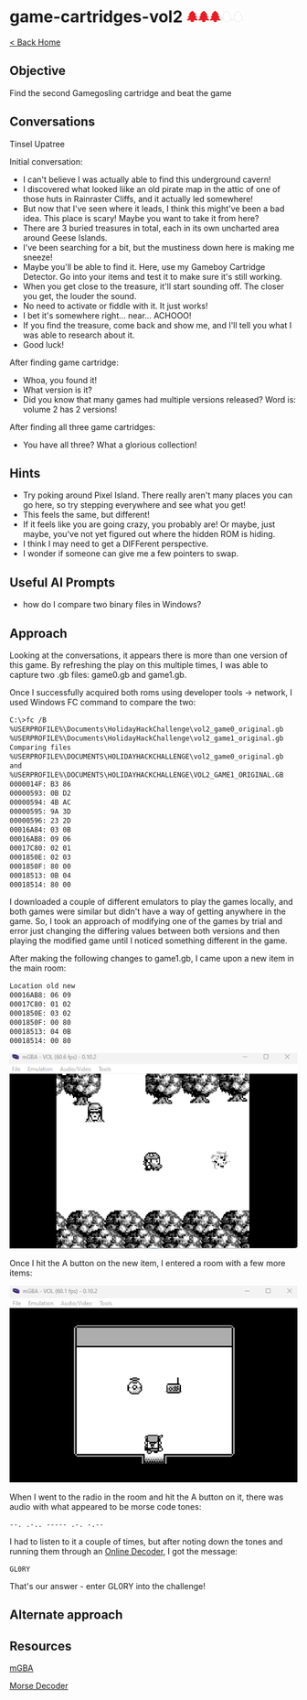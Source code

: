 # game-cartridges-vol2 <img src="../img/tree-red.png" alt="drawing" width="20"/><img src="../img/tree-red.png" alt="drawing" width="20"/><img src="../img/tree-red.png" alt="drawing" width="20"/><img src="../img/tree-outline.png" alt="drawing" width="20"/><img src="../img/tree-outline.png" alt="drawing" width="20"/>

[< Back Home](../README.md)

## Objective

Find the second Gamegosling cartridge and beat the game

## Conversations

Tinsel Upatree

Initial conversation:

- I can't believe I was actually able to find this underground cavern!
- I discovered what looked liike an old pirate map in the attic of one of those huts in Rainraster Cliffs, and it actually led somewhere!
- But now that I've seen where it leads, I think this might've been a bad idea. This place is scary! Maybe you want to take it from here?
- There are 3 buried treasures in total, each in its own uncharted area around Geese Islands.
- I've been searching for a bit, but the mustiness down here is making me sneeze!
- Maybe you'll be able to find it. Here, use my Gameboy Cartridge Detector. Go into your items and test it to make sure it's still working.
- When you get close to the treasure, it'll start sounding off. The closer you get, the louder the sound.
- No need to activate or fiddle with it. It just works!
- I bet it's somewhere right... near... ACHOOO!
- If you find the treasure, come back and show me, and I'll tell you what I was able to research about it.
- Good luck!

After finding game cartridge:

- Whoa, you found it!
- What version is it?
- Did you know that many games had multiple versions released? Word is: volume 2 has 2 versions!

After finding all three game cartridges:

- You have all three? What a glorious collection!

## Hints

- Try poking around Pixel Island. There really aren't many places you can go here, so try stepping everywhere and see what you get!
- This feels the same, but different!
- If it feels like you are going crazy, you probably are! Or maybe, just maybe, you've not yet figured out where the hidden ROM is hiding.
- I think I may need to get a DIFFerent perspective.
- I wonder if someone can give me a few pointers to swap.

## Useful AI Prompts

- how do I compare two binary files in Windows?

## Approach

Looking at the conversations, it appears there is more than one version of this game. By refreshing the play on this multiple times, I was able to capture two .gb files: game0.gb and game1.gb.

Once I successfully acquired both roms using developer tools -> network, I used Windows FC command to compare the two:

```console
C:\>fc /B %USERPROFILE%\Documents\HolidayHackChallenge\vol2_game0_original.gb %USERPROFILE%\Documents\HolidayHackChallenge\vol2_game1_original.gb
Comparing files %USERPROFILE%\DOCUMENTS\HOLIDAYHACKCHALLENGE\vol2_game0_original.gb and %USERPROFILE%\DOCUMENTS\HOLIDAYHACKCHALLENGE\VOL2_GAME1_ORIGINAL.GB
0000014F: B3 86
00000593: 0B D2
00000594: 4B AC
00000595: 9A 3D
00000596: 23 2D
00016A84: 03 0B
00016AB8: 09 06
00017C80: 02 01
0001850E: 02 03
0001850F: 80 00
00018513: 0B 04
00018514: 80 00
```

I downloaded a couple of different emulators to play the games locally, and both games were similar but didn't have a way of getting anywhere in the game. So, I took an approach of modifying one of the games by trial and error just changing the differing values between both versions and then playing the modified game until I noticed something different in the game.

After making the following changes to game1.gb, I came upon a new item in the main room:

```
Location old new
00016AB8: 06 09
00017C80: 01 02
0001850E: 03 02
0001850F: 00 80
00018513: 04 0B
00018514: 00 80
```

![image](../img/game2-1.png)

Once I hit the A button on the new item, I entered a room with a few more items:

![image](../img/game2-2.png)

When I went to the radio in the room and hit the A button on it, there was audio with what appeared to be morse code tones:

```
--. .-.. ----- .-. -.--
```

I had to listen to it a couple of times, but after noting down the tones and running them through an [Online Decoder](https://morsedecoder.com/), I got the message:

```
GL0RY
```

That's our answer - enter GL0RY into the challenge!

## Alternate approach

## Resources

[mGBA](https://mgba.io/)

[Morse Decoder](https://morsedecoder.com/)
